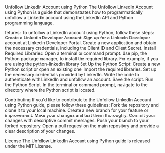 Unfollow LinkedIn Account using Python
The Unfollow LinkedIn Account using Python is a guide that demonstrates how to programmatically unfollow a LinkedIn account using the LinkedIn API and Python programming language.

fetures:
To unfollow a LinkedIn account using Python, follow these steps:
Create a LinkedIn Developer Account:
Sign up for a LinkedIn Developer account at LinkedIn Developer Portal.
Create a new application and obtain the necessary credentials, including the Client ID and Client Secret.
Install Required Libraries:
Open a terminal or command prompt.
Use pip, the Python package manager, to install the required library. For example, if you are using the python-linkedin library
Set Up the Python Script:
Create a new Python script or open an existing one.
Import the required libraries.
Set up the necessary credentials provided by LinkedIn.
Write the code to authenticate with LinkedIn and unfollow an account.
Save the script.
Run the Python Script:
In the terminal or command prompt, navigate to the directory where the Python script is located.

Contributing
If you'd like to contribute to the Unfollow LinkedIn Account using Python guide, please follow these guidelines:
Fork the repository and clone it to your local machine.
Create a new branch for your feature or improvement.
Make your changes and test them thoroughly.
Commit your changes with descriptive commit messages.
Push your branch to your forked repository.
Open a pull request on the main repository and provide a clear description of your changes.


License
The Unfollow LinkedIn Account using Python guide is released under the MIT License.
